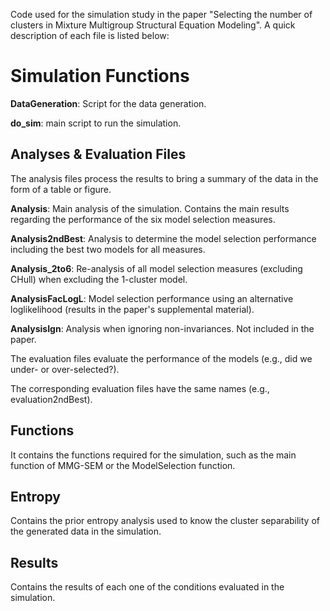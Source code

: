 Code used for the simulation study in the paper "Selecting the number of clusters in Mixture Multigroup Structural Equation Modeling". A quick description of each file is listed below:

# Simulation Functions
**DataGeneration**: Script for the data generation.

**do_sim**: main script to run the simulation.

## Analyses & Evaluation Files
The analysis files process the results to bring a summary of the data in the form of a table or figure.

**Analysis**: Main analysis of the simulation. Contains the main results regarding the performance of the six model selection measures.

**Analysis2ndBest**: Analysis to determine the model selection performance including the best two models for all measures.

**Analysis_2to6**: Re-analysis of all model selection measures (excluding CHull) when excluding the 1-cluster model.

**AnalysisFacLogL**: Model selection performance using an alternative loglikelihood (results in the paper's supplemental material).

**AnalysisIgn**: Analysis when ignoring non-invariances. Not included in the paper.

The evaluation files evaluate the performance of the models (e.g., did we under- or over-selected?).

The corresponding evaluation files have the same names (e.g., evaluation2ndBest).

## Functions
It contains the functions required for the simulation, such as the main function of MMG-SEM or the ModelSelection function.

## Entropy
Contains the prior entropy analysis used to know the cluster separability of the generated data in the simulation.

## Results 
Contains the results of each one of the conditions evaluated in the simulation.
